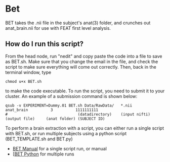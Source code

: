 # Bet

BET takes the .nii file in the subject's anat(3) folder, and crunches out anat_brain.nii for use with FEAT first level analysis.

## How do I run this script?

From the head node, run "nedit" and copy paste the code into a file to save as BET.sh. Make sure that you change the email in the file, and check the script to make sure everything will come out correctly.  Then, back in the terminal window, type 
```
chmod u+x BET.sh
```
to make the code executable.  To run the script, you need to submit it to your cluster.  An example of a submission command is shown below:

```
qsub -v EXPERIMENT=Dummy.01 BET.sh Data/RawData/   *.nii          anat_brain          3          1111111111 
#                               (datadirectory)    (input nifti)  (output file)     (anat folder) (SUBJECT ID)
```

To perform a brain extraction with a script, you can either run a single script with BET.sh, or run multiple subjects using a python script (BET_TEMPLATE.sh and BET.py)
  * [BET Manual](bet-manual.md) for a single script run, or manual
  * [[BET Python](bet-python.md) for multiple runs

